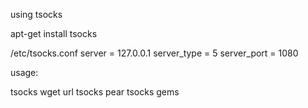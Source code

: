 using tsocks

apt-get install tsocks

/etc/tsocks.conf
server = 127.0.0.1
server_type = 5
server_port = 1080

usage:

tsocks wget url
tsocks pear
tsocks gems
